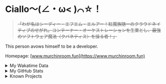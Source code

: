 # Ciallo～(∠・ω< )⌒☆！

> ~~「わが名はシーディー・エフエム・エルアー！紅魔族随一のクラウドネイティブのせがれ。コンテーナー・オーケストレーションを生業とし、最強のソフトウェア魔法〈クバネティス〉を操る者！」~~

This person avows himself to be a developer.

Homepage: [www.murchinroom.fun](https://www.murchinroom.fun)

<details>

<summary>My Wakatime Data</summary>

<!--START_SECTION:waka-->
![Lines of code](https://img.shields.io/badge/From%20Hello%20World%20I%27ve%20Written-9.7%20million%20lines%20of%20code-blue)

**🐱 My GitHub Data** 

> 📦 810.5 kB Used in GitHub's Storage 
 > 
> 🏆 0 Contributions in the Year 2024
 > 
> 🚫 Not Opted to Hire
 > 
> 📜 95 Public Repositories 
 > 
> 🔑 32 Private Repositories 
 > 
**I'm an Early 🐤** 

```text
🌞 Morning                2258 commits        ██████░░░░░░░░░░░░░░░░░░░   23.74 % 
🌆 Daytime                4207 commits        ███████████░░░░░░░░░░░░░░   44.23 % 
🌃 Evening                2971 commits        ████████░░░░░░░░░░░░░░░░░   31.24 % 
🌙 Night                  75 commits          ░░░░░░░░░░░░░░░░░░░░░░░░░   00.79 % 
```
📅 **I'm Most Productive on Tuesday** 

```text
Monday                   1221 commits        ███░░░░░░░░░░░░░░░░░░░░░░   12.84 % 
Tuesday                  1710 commits        ████░░░░░░░░░░░░░░░░░░░░░   17.98 % 
Wednesday                1663 commits        ████░░░░░░░░░░░░░░░░░░░░░   17.49 % 
Thursday                 1353 commits        ████░░░░░░░░░░░░░░░░░░░░░   14.23 % 
Friday                   1412 commits        ████░░░░░░░░░░░░░░░░░░░░░   14.85 % 
Saturday                 1161 commits        ███░░░░░░░░░░░░░░░░░░░░░░   12.21 % 
Sunday                   991 commits         ███░░░░░░░░░░░░░░░░░░░░░░   10.42 % 
```


**I Mostly Code in Go** 

```text
Go                       37 repos            ████████░░░░░░░░░░░░░░░░░   33.94 % 
TeX                      7 repos             ██░░░░░░░░░░░░░░░░░░░░░░░   06.42 % 
Swift                    6 repos             █░░░░░░░░░░░░░░░░░░░░░░░░   05.50 % 
Vue                      6 repos             █░░░░░░░░░░░░░░░░░░░░░░░░   05.50 % 
Rust                     3 repos             █░░░░░░░░░░░░░░░░░░░░░░░░   02.75 % 
```




 Last Updated on 21/11/2024 01:48:51 UTC
<!--END_SECTION:waka-->

</details>

<details>
 
 <summary>My GitHub Stats</summary>

[![CDFMLR's github stats](https://github-readme-stats.vercel.app/api?username=cdfmlr&count_private=true&show_icons=true)](https://github.com/anuraghazra/github-readme-stats)
 
</details>

<details>

<summary>Known Projects</summary>

[![Star History Chart](https://api.star-history.com/svg?repos=cdfmlr/pyflowchart,cdfmlr/muvtuber,cdfmlr/crud,cdfmlr/murecom-verse-1,cdfmlr/murecom-intro&type=Date)](https://star-history.com/#cdfmlr/pyflowchart&cdfmlr/muvtuber&cdfmlr/crud&cdfmlr/murecom-verse-1&cdfmlr/murecom-intro&Date)

 </details>
